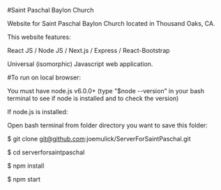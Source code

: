 #Saint Paschal Baylon Church

Website for Saint Paschal Baylon Church located in Thousand Oaks, CA. 

This website features:

React JS / Node JS /  Next.js / Express / React-Bootstrap 

Universal (isomorphic) Javascript web application.

#To run on local browser:

You must have node.js v6.0.0+ (type "$node --version" in your bash terminal to see if node is installed and to check the version)

If node.js is installed:

Open bash terminal from folder directory you want to save this folder:

$ git clone git@github.com:joemulick/ServerForSaintPaschal.git

$ cd serverforsaintpaschal

$ npm install

$ npm start
